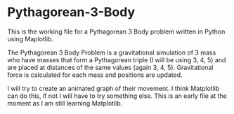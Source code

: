 # Pythagorean-3-Body

This is the working file for a Pythagorean 3 Body problem written in Python using Maplotlib.

The Pythagorean 3 Body Problem is a gravitational simulation of 3 mass who have masses that form a Pythagorean triple (I will be using 3, 4, 5) and are placed at distances of the same values (again 3, 4, 5). Gravitational force is calculated for each mass and positions are updated.

I will try to create an animated graph of their movement. I think Matplotlib can do this, if not I will have to try something else. This is an early file at the moment as I am still learning Matplotlib.
